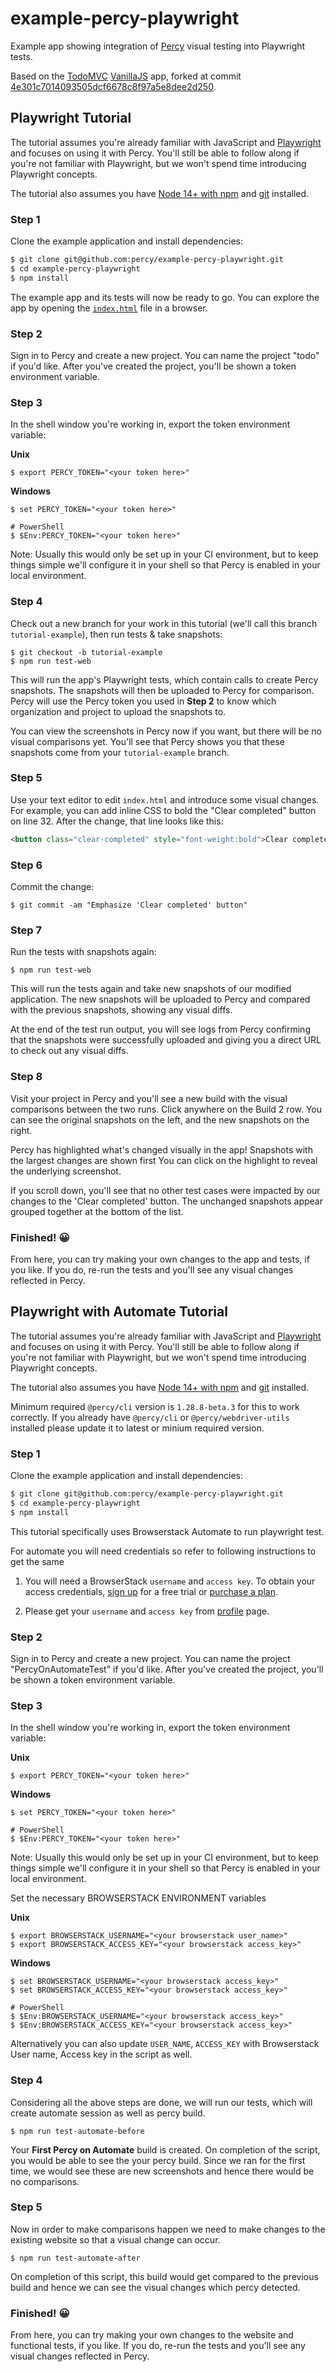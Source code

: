 # example-percy-playwright

Example app showing integration of [Percy](https://percy.io/) visual testing into Playwright tests.

Based on the [TodoMVC](https://github.com/tastejs/todomvc) [VanillaJS](https://github.com/tastejs/todomvc/tree/master/examples/vanillajs)
app, forked at commit
[4e301c7014093505dcf6678c8f97a5e8dee2d250](https://github.com/tastejs/todomvc/tree/4e301c7014093505dcf6678c8f97a5e8dee2d250).

## Playwright Tutorial

The tutorial assumes you're already familiar with JavaScript and
[Playwright](https://playwright.dev/docs/library) and focuses on using it with Percy. You'll still
be able to follow along if you're not familiar with Playwright, but we won't
spend time introducing Playwright concepts.

The tutorial also assumes you have [Node 14+ with
npm](https://nodejs.org/en/download/) and
[git](https://git-scm.com/book/en/v2/Getting-Started-Installing-Git) installed.

### Step 1

Clone the example application and install dependencies:

```bash
$ git clone git@github.com:percy/example-percy-playwright.git
$ cd example-percy-playwright
$ npm install
```

The example app and its tests will now be ready to go. You can explore the app
by opening the
[`index.html`](https://github.com/percy/example-percy-playwright/blob/master/index.html)
file in a browser.

### Step 2

Sign in to Percy and create a new project. You can name the project "todo" if you'd like. After
you've created the project, you'll be shown a token environment variable.

### Step 3

In the shell window you're working in, export the token environment variable:

**Unix**

``` shell
$ export PERCY_TOKEN="<your token here>"
```

**Windows**

``` shell
$ set PERCY_TOKEN="<your token here>"

# PowerShell
$ $Env:PERCY_TOKEN="<your token here>"
```

Note: Usually this would only be set up in your CI environment, but to keep things simple we'll
configure it in your shell so that Percy is enabled in your local environment.

### Step 4

Check out a new branch for your work in this tutorial (we'll call this branch
`tutorial-example`), then run tests & take snapshots:

``` shell
$ git checkout -b tutorial-example
$ npm run test-web
```

This will run the app's Playwright tests, which contain calls to create Percy snapshots. The snapshots
will then be uploaded to Percy for comparison. Percy will use the Percy token you used in **Step 2**
to know which organization and project to upload the snapshots to.

You can view the screenshots in Percy now if you want, but there will be no visual comparisons
yet. You'll see that Percy shows you that these snapshots come from your `tutorial-example` branch.

### Step 5

Use your text editor to edit `index.html` and introduce some visual changes. For example, you can
add inline CSS to bold the "Clear completed" button on line 32. After the change, that line looks
like this:

``` html
<button class="clear-completed" style="font-weight:bold">Clear completed</button>
```

### Step 6

Commit the change:

``` shell
$ git commit -am "Emphasize 'Clear completed' button"
```

### Step 7

Run the tests with snapshots again:

``` shell
$ npm run test-web
```

This will run the tests again and take new snapshots of our modified application. The new snapshots
will be uploaded to Percy and compared with the previous snapshots, showing any visual diffs.

At the end of the test run output, you will see logs from Percy confirming that the snapshots were
successfully uploaded and giving you a direct URL to check out any visual diffs.

### Step 8

Visit your project in Percy and you'll see a new build with the visual comparisons between the two
runs. Click anywhere on the Build 2 row. You can see the original snapshots on the left, and the new
snapshots on the right.

Percy has highlighted what's changed visually in the app! Snapshots with the largest changes are
shown first You can click on the highlight to reveal the underlying screenshot.

If you scroll down, you'll see that no other test cases were impacted by our changes to the 'Clear
completed' button. The unchanged snapshots appear grouped together at the bottom of the list.

### Finished! 😀

From here, you can try making your own changes to the app and tests, if you like. If you do, re-run
the tests  and you'll see any visual changes reflected in Percy.


## Playwright with Automate Tutorial

The tutorial assumes you're already familiar with JavaScript and
[Playwright](https://playwright.dev/docs/library) and focuses on using it with Percy. You'll still
be able to follow along if you're not familiar with Playwright, but we won't
spend time introducing Playwright concepts.

The tutorial also assumes you have [Node 14+ with
npm](https://nodejs.org/en/download/) and
[git](https://git-scm.com/book/en/v2/Getting-Started-Installing-Git) installed.

Minimum required `@percy/cli` version is `1.28.8-beta.3` for this to work correctly. If you already have `@percy/cli` or `@percy/webdriver-utils` installed please update it to latest or minium required version.


### Step 1

Clone the example application and install dependencies:

```bash
$ git clone git@github.com:percy/example-percy-playwright.git
$ cd example-percy-playwright
$ npm install
```

This tutorial specifically uses Browserstack Automate to run playwright test.

For automate you will need credentials so refer to following instructions to get the same

1. You will need a BrowserStack `username` and `access key`. To obtain your access credentials, [sign up](https://www.browserstack.com/users/sign_up?utm_campaign=Search-Brand-India&utm_source=google&utm_medium=cpc&utm_content=609922405128&utm_term=browserstack) for a free trial or [purchase a plan](https://www.browserstack.com/pricing).

2. Please get your `username` and `access key` from [profile](https://www.browserstack.com/accounts/profile) page.

### Step 2

Sign in to Percy and create a new project. You can name the project "PercyOnAutomateTest" if you'd like. After
you've created the project, you'll be shown a token environment variable.

### Step 3

In the shell window you're working in, export the token environment variable:

**Unix**

``` shell
$ export PERCY_TOKEN="<your token here>"
```

**Windows**

``` shell
$ set PERCY_TOKEN="<your token here>"

# PowerShell
$ $Env:PERCY_TOKEN="<your token here>"
```

Note: Usually this would only be set up in your CI environment, but to keep things simple we'll
configure it in your shell so that Percy is enabled in your local environment.

Set the necessary BROWSERSTACK ENVIRONMENT variables

**Unix**

``` shell
$ export BROWSERSTACK_USERNAME="<your browserstack user_name>"
$ export BROWSERSTACK_ACCESS_KEY="<your browserstack access_key>"
```

**Windows**

``` shell
$ set BROWSERSTACK_USERNAME="<your browserstack access_key>"
$ set BROWSERSTACK_ACCESS_KEY="<your browserstack access_key>"

# PowerShell
$ $Env:BROWSERSTACK_USERNAME="<your browserstack access_key>"
$ $Env:BROWSERSTACK_ACCESS_KEY="<your browserstack access_key>"
```

Alternatively you can also update `USER_NAME`, `ACCESS_KEY` with Browserstack User name, Access key in the script as well.

### Step 4

Considering all the above steps are done, we will run our tests, which will create automate session as well as percy build.

``` shell
$ npm run test-automate-before
```

Your **First Percy on Automate** build is created.
On completion of the script, you would be able to see the your percy build. Since we ran for the first time, we would see these are new screenshots and hence there would be no comparisons.

### Step 5

Now in order to make comparisons happen we need to make changes to the existing website so that a visual change can occur.

``` shell
$ npm run test-automate-after
```

On completion of this script, this build would get compared to the previous build and hence we can see the visual changes which percy detected.

### Finished! 😀

From here, you can try making your own changes to the website and functional tests, if you like. If you do, re-run the tests and you'll see any visual changes reflected in Percy.
